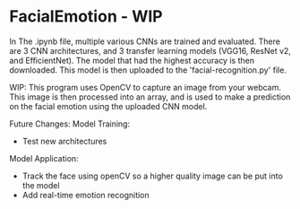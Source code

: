 # FacialEmotion - WIP

In The .ipynb file, multiple various CNNs are trained and evaluated. There are 3 CNN architectures, and 3 transfer learning models (VGG16, ResNet v2, and EfficientNet). The model that had the highest accuracy is then downloaded. This model is then uploaded to the 'facial-recognition.py' file. 

WIP:
This program uses OpenCV to capture an image from your webcam. This image is then processed into an array, and is used to make a prediction on the facial emotion using the uploaded CNN model.

Future Changes:
  Model Training:
  - Test new architectures
  
  Model Application:
  - Track the face using openCV so a higher quality image can be put into the model
  - Add real-time emotion recognition
